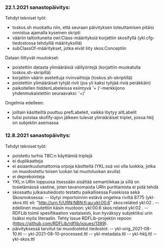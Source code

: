 ### 22.1.2021 sanastopäivitys:

Tehdyt tekniset työt:
- toskos.sh muokattu niin, että seuraan päivityksen toteuttamisen pitäisi onnistua ajamalla kyseinen skripti
- vääriin taltioituneita owl:Class-määrityksiä korjattiin skosifyllä (ykl.cfg-tiedostossa tehdyillä määrityksillä)
- subClassOf-määritykset, jotka eivät liity skos:Conceptiin

Dataan liittyvät muutokset:
- poistettiin datasta ylimääräisiä välilyöntejä (korjattiin muokatulla toskos.sh-skripillä)
- korjattiin väärin asetettuja rivinvaihtoja (toskos.sh-skriptillä)
- poistettiin ylimääräiset tyhjät rivit (jos yli kaksi tyhjää riviä peräkkäin)
- paikoitellen hiddenLabeleissa esiintyvä '+ )'-merkkijono yhdenmukaistettiin seuraavaksi: '+)'

Ongelmia edelleen:
- joiltain käsitteiltä puuttuu prefLabeleit, vaikka löytyy altLabelit
- tulisi poistaa skofify-ajon jälkeen tulevat ylimääräiset triplet, joissa hklj on subjektin asemassa



### 12.8.2021 sanastopäivitys:

Tehdyt tekniset työt:

- poistettu turhia TBC:n käyttämiä triplejä
- ei duplikaatteja
- ei asiaankuulumattomia orpoja käsitteitä (YKL:ssä voi olla luokkia, jotka on muodostettu toisen luokan tai muotoluokan avulla)
- ei deprekointeja
- YKL:n URIn loppuosa itsessään sisältää semantiikkaa ja sillä on tosielämässä vastine, joten tavanomaista URIn purittamista ei pidä tehdä
- skossattu julkaisutiedosto testattu paikallisessa Fusekissa sekä Skosmoksessa:
-- löytyi importoinnin estävä ongelma riviltä 8775 (ykl-skos.ttl) eli: "<http://urn.fi/URN:NBN:fi:au:ykl:00.6>" skos:related ykl:02 .
-- edellinen muutettiin käsin muotoon: ykl:00.6 skos:related ykl:02 .
-- RDFLib toimii spesifikaation vastaisesti, kun hyväksyy subjektiksi urin lisäksi myös literaalin. Tehty issue RDFLib-projektin repoon (https://github.com/RDFLib/rdflib/issues/1389).
- päivityksessä tarvitut tai muodostetut tiedostot:
-- ykl-orig_2021-08-10.ttl
-- ykl-2021-08-10-processed.ttl
-- ykl-metadata.ttl
-- ykl-hklj.ttl
-- ykl-skos.ttl
